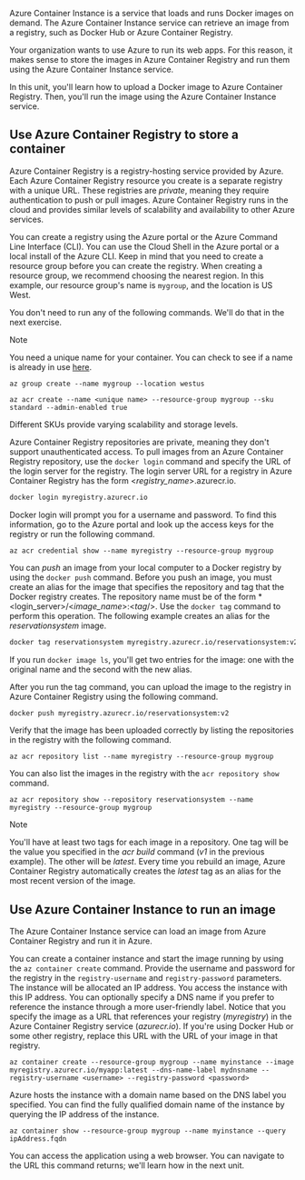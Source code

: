 Azure Container Instance is a service that loads and runs Docker images on demand. The Azure Container Instance service can retrieve an image from a registry, such as Docker Hub or Azure Container Registry.

Your organization wants to use Azure to run its web apps. For this reason, it makes sense to store the images in Azure Container Registry and run them using the Azure Container Instance service.  

In this unit, you'll learn how to upload a Docker image to Azure Container Registry. Then, you'll run the image using the Azure Container Instance service.

## Use Azure Container Registry to store a container

Azure Container Registry is a registry-hosting service provided by Azure. Each Azure Container Registry resource you create is a separate registry with a unique URL. These registries are *private*, meaning they require authentication to push or pull images. Azure Container Registry runs in the cloud and provides similar levels of scalability and availability to other Azure services.

You can create a registry using the Azure portal or the Azure Command Line Interface (CLI). You can use the Cloud Shell in the Azure portal or a local install of the Azure CLI. Keep in mind that you need to create a resource group before you can create the registry. When creating a resource group, we recommend choosing the nearest region. In this example, our resource group's name is `mygroup`, and the location is US West.

You don't need to run any of the following commands. We'll do that in the next exercise.

> [!NOTE]
> You need a unique name for your container. You can check to see if a name is already in use [here](/rest/api/containerregistry/registries/checknameavailability).

```azurecli
az group create --name mygroup --location westus
```

```azurecli
az acr create --name <unique name> --resource-group mygroup --sku standard --admin-enabled true
```

Different SKUs provide varying scalability and storage levels.

Azure Container Registry repositories are private, meaning they don't support unauthenticated access. To pull images from an Azure Container Registry repository, use the `docker login` command and specify the URL of the login server for the registry. The login server URL for a registry in Azure Container Registry has the form \<*registry_name*\>.azurecr.io.

```bash
docker login myregistry.azurecr.io
```

Docker login will prompt you for a username and password. To find this information, go to the Azure portal and look up the access keys for the registry or run the following command.

```azurecli
az acr credential show --name myregistry --resource-group mygroup
```

You can *push* an image from your local computer to a Docker registry by using the `docker push` command. Before you push an image, you must create an alias for the image that specifies the repository and tag that the Docker registry creates. The repository name must be of the form \*<login_server\>/<*image_name*\>:<*tag*/>. Use the `docker tag` command to perform this operation. The following example creates an alias for the *reservationsystem* image.

```bash
docker tag reservationsystem myregistry.azurecr.io/reservationsystem:v2
```

If you run `docker image ls`, you'll get two entries for the image: one with the original name and the second with the new alias.

After you run the tag command, you can upload the image to the registry in Azure Container Registry using the following command.

```bash
docker push myregistry.azurecr.io/reservationsystem:v2
```

Verify that the image has been uploaded correctly by listing the repositories in the registry with the following command.

```azurecli
az acr repository list --name myregistry --resource-group mygroup
```

You can also list the images in the registry with the `acr repository show` command.

```azurecli
az acr repository show --repository reservationsystem --name myregistry --resource-group mygroup
```

> [!NOTE]
> You'll have at least two tags for each image in a repository. One tag will be the value you specified in the *acr build* command (*v1* in the previous example). The other will be *latest*. Every time you rebuild an image, Azure Container Registry automatically creates the *latest* tag as an alias for the most recent version of the image.

## Use Azure Container Instance to run an image

The Azure Container Instance service can load an image from Azure Container Registry and run it in Azure.

You can create a container instance and start the image running by using the `az container create` command. Provide the username and password for the registry in the `registry-username` and `registry-password` parameters. The instance will be allocated an IP address. You access the instance with this IP address. You can optionally specify a DNS name if you prefer to reference the instance through a more user-friendly label. Notice that you specify the image as a URL that references your registry (*myregistry*) in the Azure Container Registry service (*azurecr.io*). If you're using Docker Hub or some other registry, replace this URL with the URL of your image in that registry.

```azurecli
az container create --resource-group mygroup --name myinstance --image myregistry.azurecr.io/myapp:latest --dns-name-label mydnsname --registry-username <username> --registry-password <password>
```

Azure hosts the instance with a domain name based on the DNS label you specified. You can find the fully qualified domain name of the instance by querying the IP address of the instance.

```azurecli
az container show --resource-group mygroup --name myinstance --query ipAddress.fqdn
```

You can access the application using a web browser. You can navigate to the URL this command returns; we'll learn how in the next unit.
